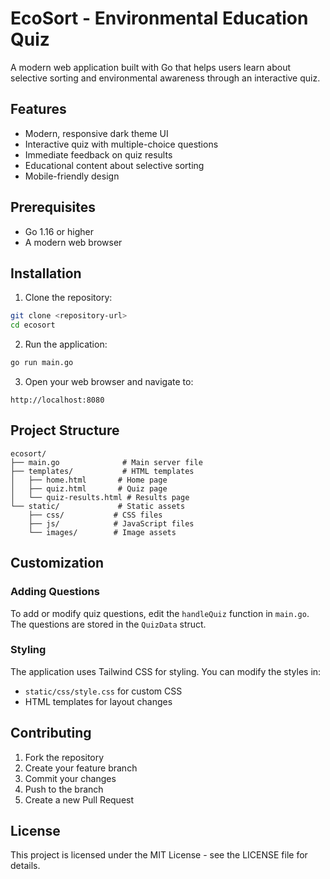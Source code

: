 # EcoSort - Environmental Education Quiz

A modern web application built with Go that helps users learn about selective sorting and environmental awareness through an interactive quiz.

## Features

- Modern, responsive dark theme UI
- Interactive quiz with multiple-choice questions
- Immediate feedback on quiz results
- Educational content about selective sorting
- Mobile-friendly design

## Prerequisites

- Go 1.16 or higher
- A modern web browser

## Installation

1. Clone the repository:
```bash
git clone <repository-url>
cd ecosort
```

2. Run the application:
```bash
go run main.go
```

3. Open your web browser and navigate to:
```
http://localhost:8080
```

## Project Structure

```
ecosort/
├── main.go              # Main server file
├── templates/           # HTML templates
│   ├── home.html       # Home page
│   ├── quiz.html       # Quiz page
│   └── quiz-results.html # Results page
└── static/             # Static assets
    ├── css/           # CSS files
    ├── js/            # JavaScript files
    └── images/        # Image assets
```

## Customization

### Adding Questions
To add or modify quiz questions, edit the `handleQuiz` function in `main.go`. The questions are stored in the `QuizData` struct.

### Styling
The application uses Tailwind CSS for styling. You can modify the styles in:
- `static/css/style.css` for custom CSS
- HTML templates for layout changes

## Contributing

1. Fork the repository
2. Create your feature branch
3. Commit your changes
4. Push to the branch
5. Create a new Pull Request

## License

This project is licensed under the MIT License - see the LICENSE file for details. 